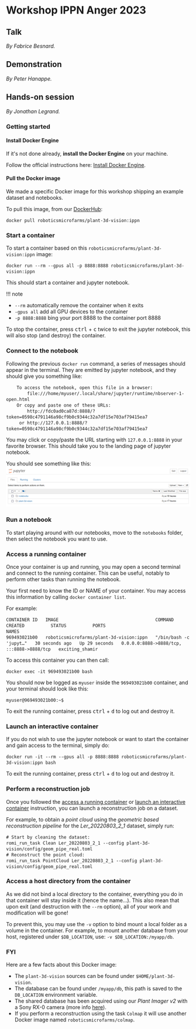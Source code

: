 # Workshop IPPN Anger 2023

## Talk
_By Fabrice Besnard._

## Demonstration
_By Peter Hanappe._

## Hands-on session
_By Jonathan Legrand._

### Getting started

#### Install Docker Engine
If it's not done already, **install the Docker Engine** on your machine.

Follow the official instructions here: [Install Docker Engine](https://docs.docker.com/engine/install/).

#### Pull the Docker image
We made a specific Docker image for this workshop shipping an example dataset and notebooks.

To pull this image, from our [DockerHub](https://hub.docker.com/u/roboticsmicrofarms):
```shell
docker pull roboticsmicrofarms/plant-3d-vision:ippn
```

### Start a container
To start a container based on this `roboticsmicrofarms/plant-3d-vision:ippn` image:
```shell
docker run --rm --gpus all -p 8888:8888 roboticsmicrofarms/plant-3d-vision:ippn
```

This should start a container and jupyter notebook.

!!! note
- `--rm` automatically remove the container when it exits
- `-gpus all` add all GPU devices to the container
- `-p 8888:8888` bing your port 8888 to the container port 8888

To stop the container, press <kbd>ctrl</kbd> + <kbd>c</kbd> twice to exit the jupyter notebook, this will also stop (and destroy) the container.

### Connect to the notebook
Following the previous `docker run` command, a series of messages should appear in the terminal.
They are emitted by jupyter notebook, and they should give you something like:

```shell
    To access the notebook, open this file in a browser:
        file:///home/myuser/.local/share/jupyter/runtime/nbserver-1-open.html
    Or copy and paste one of these URLs:
        http://fdc0ad0ca87d:8888/?token=0598c4791146a98cf9b0c9344c32a7df15e703af79415ea7
     or http://127.0.0.1:8888/?token=0598c4791146a98cf9b0c9344c32a7df15e703af79415ea7
```

You may click or copy/paste the URL starting with `127.0.0.1:8888` in your favorite browser.
This should take you to the landing page of jupyter notebook.

You should see something like this:
![jupyter notebook index](jupyter_nb_index.png)

### Run a notebook
To start playing around with our notebooks, move to the `notebooks` folder, then select the notebook you want to use.

### Access a running container
Once your container is up and running, you may open a second terminal and connect to the running container.
This can be useful, notably to perform other tasks than running the notebook. 

Your first need to know the ID or NAME of your container.
You may access this information by calling `docker container list`.

For example:
```
CONTAINER ID   IMAGE                                     COMMAND                  CREATED          STATUS          PORTS                                       NAMES
969493021b00   roboticsmicrofarms/plant-3d-vision:ippn   "/bin/bash -c 'jupyt…"   30 seconds ago   Up 29 seconds   0.0.0.0:8888->8888/tcp, :::8888->8888/tcp   exciting_shamir
```

To access this container you can then call:
```shell
docker exec -it 969493021b00 bash
```
You should now be logged as `myuser` inside the `969493021b00` container, and your terminal should look like this:
```shell
myuser@969493021b00:~$ 
```
To exit the running container, press <kbd>ctrl</kbd> + <kbd>d</kbd> to log out and destroy it.

### Launch an interactive container
If you do not wish to use the jupyter notebook or want to start the container and gain access to the terminal, simply do:
```shell
docker run -it --rm --gpus all -p 8888:8888 roboticsmicrofarms/plant-3d-vision:ippn bash
```

To exit the running container, press <kbd>ctrl</kbd> + <kbd>d</kbd> to log out and destroy it.

### Perform a reconstruction job
Once you followed the [access a running container](#access-a-running-container) or [launch an interactive container](#launch-an-interactive-container) instruction, you can launch a reconstruction job on a dataset.

For example, to obtain a _point cloud_ using the _geometric based reconstruction pipeline_ for the _Ler_20220803_2_1_ dataset, simply run:
```shell
# Start by cleaning the dataset:
romi_run_task Clean Ler_20220803_2_1 --config plant-3d-vision/config/geom_pipe_real.toml
# Reconstruct the point cloud:
romi_run_task PointCloud Ler_20220803_2_1 --config plant-3d-vision/config/geom_pipe_real.toml
```

### Access a host directory from the container
As we did not bind a local directory to the container, everything you do in that container will stay inside it (hence the name...).
This also mean that upon exit (and destruction with the `--rm` option), all of your work and modification will be gone!

To prevent this, you may use the `-v` option to bind mount a local folder as a volume in the container.
For example, to mount another database from your host, registered under `$DB_LOCATION`, use: `-v $DB_LOCATION:/myapp/db`.

### FYI
Here are a few facts about this Docker image:

- The `plant-3d-vision` sources can be found under `$HOME/plant-3d-vision`.
- The database can be found under `/myapp/db`, this path is saved to the `DB_LOCATION` environment variable.
- The shared database has been acquired using our _Plant Imager v2_ with a Sony RX-0 camera (more
  info [here](../plant_imager/build_v2/index.md)).
- If you perform a reconstruction using the task `Colmap` it will use another Docker image
  named `roboticsmicrofarms/colmap`.
